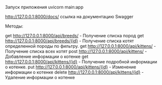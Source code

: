 Запуск приложения uvicorn main:app

http://127.0.0.1:8000/docs/ ссылка на документацию Swagger

Методы:

get http://127.0.0.1:8000/api/breeds/         - Получение списка пород
get http://127.0.0.1:8000/api/breeds/{id}      - Получение списка котят определенной породы по фильтру.
get http://127.0.0.1:8000/api/kittens/          - Получение списка всех котят
post http://127.0.0.1:8000/api/kittens/        - Добавление информации о котенке
get http://127.0.0.1:8000/api/kittens/{id}      - Получение подробной информации о котенке.
put http://127.0.0.1:8000/api/kittens/{id}      - Изменение информации о котенке
delete http://127.0.0.1:8000/api/kittens/{id}  - Удаление информации о котенке

